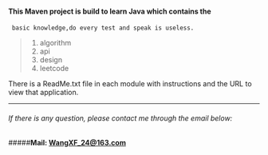 #### This Maven project is build to learn Java which contains the
     basic knowledge,do every test and speak is useless.
>
>1. algorithm
>2. api
>3. design
>4. leetcode

There is a ReadMe.txt file in each module with instructions
and the URL to view that application.

*****
###### If there is any question, please contact me through the email below:
#####**Mail: <WangXF_24@163.com>**

